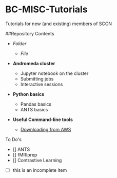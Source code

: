 # BC-MISC-Tutorials
 Tutorials for new (and existing) members of SCCN
 
##Repository Contents

* _Folder_
  * _File_


* **Andromeda cluster**
  * Jupyter notebook on the cluster
  * Submitting jobs
  * Interactive sessions

* **Python basics**
  * Pandas basics
  * ANTS basics

* **Useful Command-line tools**
  * [Downloading from AWS](aws_s3_commands.md)


To Do's 

- [] ANTS
- [] fMRIprep
- [] Contrastive Learning
- [ ] this is an incomplete item
